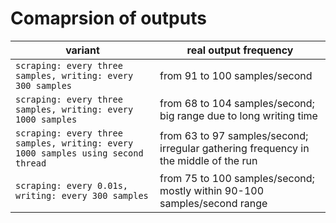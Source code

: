 # Comaprsion of outputs
| variant | real output frequency |
| --- | ---|
|`scraping: every three samples, writing: every 300 samples` | from 91 to 100 samples/second|
|`scraping: every three samples, writing: every 1000 samples` | from 68 to 104 samples/second; big range due to long writing time |
| `scraping: every three samples, writing: every 1000 samples using second thread` | from 63 to 97 samples/second; irregular gathering frequency in the middle of the run|
|`scraping: every 0.01s, writing: every 300 samples` | from 75 to 100 samples/second; mostly within 90-100 samples/second range| 